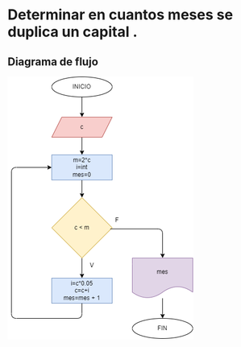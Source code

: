 # Determinar en cuantos meses se duplica un capital .

## Diagrama de flujo

![Diagrama de flujo](diagrama.png "Diagrama de flujo")